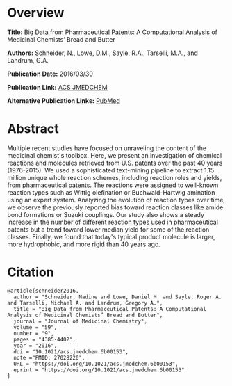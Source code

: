 # Overview
**Title:**
Big Data from Pharmaceutical Patents: A Computational Analysis of Medicinal Chemists’ Bread and Butter

**Authors:**
Schneider, N., Lowe, D.M., Sayle, R.A., Tarselli, M.A., and Landrum, G.A.

**Publication Date:**
2016/03/30

**Publication Link:**
[ACS JMEDCHEM](https://pubs.acs.org/doi/10.1021/acs.jmedchem.6b00153)

**Alternative Publication Links:**
[PubMed](https://pubmed.ncbi.nlm.nih.gov/27028220/)


# Abstract
Multiple recent studies have focused on unraveling the content of the medicinal chemist's toolbox. 
Here, we present an investigation of chemical reactions and molecules retrieved from U.S. patents over the past 40 years (1976-2015). 
We used a sophisticated text-mining pipeline to extract 1.15 million unique whole reaction schemes, including reaction roles and yields, from pharmaceutical patents. 
The reactions were assigned to well-known reaction types such as Wittig olefination or Buchwald-Hartwig amination using an expert system. 
Analyzing the evolution of reaction types over time, we observe the previously reported bias toward reaction classes like amide bond formations or Suzuki couplings. 
Our study also shows a steady increase in the number of different reaction types used in pharmaceutical patents but a trend toward lower median yield for some of the reaction classes. 
Finally, we found that today's typical product molecule is larger, more hydrophobic, and more rigid than 40 years ago.


# Citation
```
@article{schneider2016,
  author = "Schneider, Nadine and Lowe, Daniel M. and Sayle, Roger A. and Tarselli, Michael A. and Landrum, Gregory A.",
  title = "Big Data from Pharmaceutical Patents: A Computational Analysis of Medicinal Chemists’ Bread and Butter",
  journal = "Journal of Medicinal Chemistry",
  volume = "59",
  number = "9",
  pages = "4385-4402",
  year = "2016",
  doi = "10.1021/acs.jmedchem.6b00153",
  note ="PMID: 27028220",
  URL = "https://doi.org/10.1021/acs.jmedchem.6b00153",
  eprint = "https://doi.org/10.1021/acs.jmedchem.6b00153"
}
```

